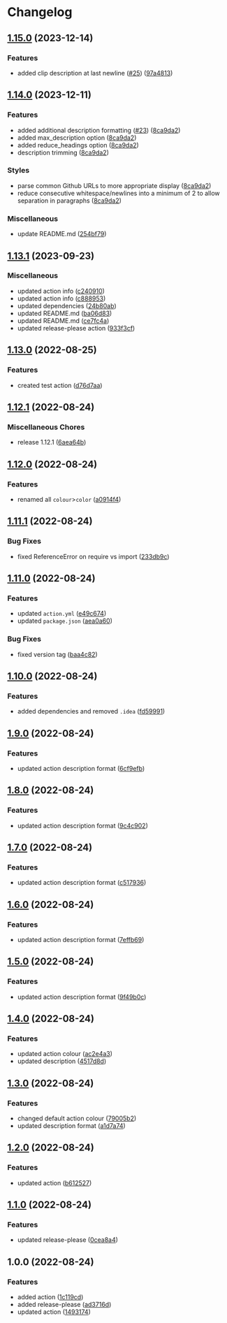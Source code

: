 # Changelog

## [1.15.0](https://github.com/SethCohen/github-releases-to-discord/compare/v1.14.0...v1.15.0) (2023-12-14)


### Features

* added clip description at last newline ([#25](https://github.com/SethCohen/github-releases-to-discord/issues/25)) ([97a4813](https://github.com/SethCohen/github-releases-to-discord/commit/97a481333d0b902f599b12f03b47c4a6cbfa5e52))

## [1.14.0](https://github.com/SethCohen/github-releases-to-discord/compare/v1.13.1...v1.14.0) (2023-12-11)


### Features

* added additional description formatting ([#23](https://github.com/SethCohen/github-releases-to-discord/issues/23)) ([8ca9da2](https://github.com/SethCohen/github-releases-to-discord/commit/8ca9da2ca8e3435ee9b0d387355c0fae255c16b0))
* added max_description option ([8ca9da2](https://github.com/SethCohen/github-releases-to-discord/commit/8ca9da2ca8e3435ee9b0d387355c0fae255c16b0))
* added reduce_headings option ([8ca9da2](https://github.com/SethCohen/github-releases-to-discord/commit/8ca9da2ca8e3435ee9b0d387355c0fae255c16b0))
* description trimming ([8ca9da2](https://github.com/SethCohen/github-releases-to-discord/commit/8ca9da2ca8e3435ee9b0d387355c0fae255c16b0))


### Styles

* parse common Github URLs to more appropriate display ([8ca9da2](https://github.com/SethCohen/github-releases-to-discord/commit/8ca9da2ca8e3435ee9b0d387355c0fae255c16b0))
* reduce consecutive whitespace/newlines into a minimum of 2 to allow separation in paragraphs ([8ca9da2](https://github.com/SethCohen/github-releases-to-discord/commit/8ca9da2ca8e3435ee9b0d387355c0fae255c16b0))


### Miscellaneous

* update README.md ([254bf79](https://github.com/SethCohen/github-releases-to-discord/commit/254bf7919618aea9ce0a3db67901010a20426def))

## [1.13.1](https://github.com/SethCohen/github-releases-to-discord/compare/v1.13.0...v1.13.1) (2023-09-23)


### Miscellaneous

* updated action info ([c240910](https://github.com/SethCohen/github-releases-to-discord/commit/c240910f8922fb8492346613f67a84811a0fdbac))
* updated action info ([c888953](https://github.com/SethCohen/github-releases-to-discord/commit/c8889535c4a02efec3e8a6b26e1ee17fcd36ac7b))
* updated dependencies ([24b80ab](https://github.com/SethCohen/github-releases-to-discord/commit/24b80abb6f9c71123456a908af5d3b92ccc755af))
* updated README.md ([ba06d83](https://github.com/SethCohen/github-releases-to-discord/commit/ba06d833522e55d3453ee27bea9a7f3655378359))
* updated README.md ([ce7fc4a](https://github.com/SethCohen/github-releases-to-discord/commit/ce7fc4a3be811af077c4f43dd005851d65204fb1))
* updated release-please action ([933f3cf](https://github.com/SethCohen/github-releases-to-discord/commit/933f3cffcf2139fcd71dddbb8bc76bc7cfa09170))

## [1.13.0](https://github.com/SethCohen/github-release-to-discord/compare/v1.12.1...v1.13.0) (2022-08-25)


### Features

* created test action ([d76d7aa](https://github.com/SethCohen/github-release-to-discord/commit/d76d7aafe49eadfc8d388bef38a8d3fb0230041b))

## [1.12.1](https://github.com/SethCohen/github-release-to-discord/compare/v1.12.0...v1.12.1) (2022-08-24)


### Miscellaneous Chores

* release 1.12.1 ([6aea64b](https://github.com/SethCohen/github-release-to-discord/commit/6aea64bf70aca011417fed5000ff080269024a93))

## [1.12.0](https://github.com/SethCohen/github-release-to-discord/compare/v1.11.1...v1.12.0) (2022-08-24)


### Features

* renamed all `colour`>`color` ([a0914f4](https://github.com/SethCohen/github-release-to-discord/commit/a0914f433a5c2a2626ca39637851235fd4f7adea))

## [1.11.1](https://github.com/SethCohen/github-release-to-discord/compare/v1.11.0...v1.11.1) (2022-08-24)


### Bug Fixes

* fixed ReferenceError on require  vs import ([233db9c](https://github.com/SethCohen/github-release-to-discord/commit/233db9c33f9059cbe008e61acf7f321e671f352c))

## [1.11.0](https://github.com/SethCohen/github-release-to-discord/compare/v1.10.1...v1.11.0) (2022-08-24)


### Features

* updated `action.yml` ([e49c674](https://github.com/SethCohen/github-release-to-discord/commit/e49c674890cd5309d63bf570a550ffa0361c9ebc))
* updated `package.json` ([aea0a60](https://github.com/SethCohen/github-release-to-discord/commit/aea0a60ccd2456ae24e6ce7f21c1622a1b3ee18f))


### Bug Fixes

* fixed version tag ([baa4c82](https://github.com/SethCohen/github-release-to-discord/commit/baa4c82901455b2fbc18187cfa8f74f2a171f033))

## [1.10.0](https://github.com/SethCohen/github-release-to-discord/compare/v1.9.0...v1.10.0) (2022-08-24)


### Features

* added dependencies and removed `.idea` ([fd59991](https://github.com/SethCohen/github-release-to-discord/commit/fd59991cc10608712b6e30a81f3cf0358c7dcf9d))

## [1.9.0](https://github.com/SethCohen/github-release-to-discord/compare/v1.8.0...v1.9.0) (2022-08-24)


### Features

* updated action description format ([6cf9efb](https://github.com/SethCohen/github-release-to-discord/commit/6cf9efb8f65526de47e335b56163eef55b6b9a1c))

## [1.8.0](https://github.com/SethCohen/github-release-to-discord/compare/v1.7.0...v1.8.0) (2022-08-24)


### Features

* updated action description format ([9c4c902](https://github.com/SethCohen/github-release-to-discord/commit/9c4c90246562bad1531cf41d44d3c037fbf869ee))

## [1.7.0](https://github.com/SethCohen/github-release-to-discord/compare/v1.6.0...v1.7.0) (2022-08-24)


### Features

* updated action description format ([c517936](https://github.com/SethCohen/github-release-to-discord/commit/c517936fefb0119c0055d4d537bad23e647edd44))

## [1.6.0](https://github.com/SethCohen/github-release-to-discord/compare/v1.5.0...v1.6.0) (2022-08-24)


### Features

* updated action description format ([7effb69](https://github.com/SethCohen/github-release-to-discord/commit/7effb69a75fd35dc53ea6dad5f3fa60cbd523ee7))

## [1.5.0](https://github.com/SethCohen/github-release-to-discord/compare/v1.4.0...v1.5.0) (2022-08-24)


### Features

* updated action description format ([9f49b0c](https://github.com/SethCohen/github-release-to-discord/commit/9f49b0c9ab5de966ccc4af94863fbddd73bac884))

## [1.4.0](https://github.com/SethCohen/github-release-to-discord/compare/v1.3.0...v1.4.0) (2022-08-24)


### Features

* updated action colour ([ac2e4a3](https://github.com/SethCohen/github-release-to-discord/commit/ac2e4a38e2cad7e65dac53a1b4591fd46d65130d))
* updated description ([4517d8d](https://github.com/SethCohen/github-release-to-discord/commit/4517d8d0ec09c575248503c50ed25f15677f8f3d))

## [1.3.0](https://github.com/SethCohen/github-release-to-discord/compare/v1.2.0...v1.3.0) (2022-08-24)


### Features

* changed default action colour ([79005b2](https://github.com/SethCohen/github-release-to-discord/commit/79005b23fefce850957d37ba17ebb796dc81f6a1))
* updated description format ([a1d7a74](https://github.com/SethCohen/github-release-to-discord/commit/a1d7a74af90fcf8c00d341c8c665ca796b18c689))

## [1.2.0](https://github.com/SethCohen/github-release-to-discord/compare/v1.1.0...v1.2.0) (2022-08-24)


### Features

* updated action ([b612527](https://github.com/SethCohen/github-release-to-discord/commit/b6125273330075a9f4de3e58f2fc7f52d85d4691))

## [1.1.0](https://github.com/SethCohen/github-release-to-discord/compare/v1.0.0...v1.1.0) (2022-08-24)


### Features

* updated release-please ([0cea8a4](https://github.com/SethCohen/github-release-to-discord/commit/0cea8a493d5e12b1dc7414ecbed678f4671dda37))

## 1.0.0 (2022-08-24)


### Features

* added action ([1c119cd](https://github.com/SethCohen/github-release-to-discord/commit/1c119cd58075c88793119ece6edfed7b02d46ef7))
* added release-please ([ad3716d](https://github.com/SethCohen/github-release-to-discord/commit/ad3716d4380d5008666794374928b6a73734a371))
* updated action ([1493174](https://github.com/SethCohen/github-release-to-discord/commit/1493174a77435e53b6a8aea6afb4db0cbbf96d9f))
